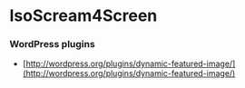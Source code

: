 # IsoScream4Screen

### WordPress plugins
* [http://wordpress.org/plugins/dynamic-featured-image/](http://wordpress.org/plugins/dynamic-featured-image/)

